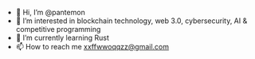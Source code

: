 - 👋 Hi, I’m @pantemon
- 👀 I’m interested in blockchain technology, web 3.0, cybersecurity, AI & competitive programming
- 🌱 I’m currently learning Rust
- 📫 How to reach me xxffwwoqqzz@gmail.com
